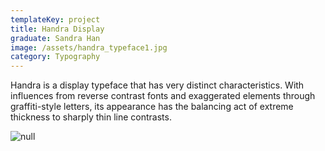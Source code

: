 ```yaml
---
templateKey: project
title: Handra Display
graduate: Sandra Han
image: /assets/handra_typeface1.jpg
category: Typography
---
```

Handra is a display typeface that has very distinct characteristics. With influences from reverse contrast fonts and exaggerated elements through graffiti-style letters, its appearance has the balancing act of extreme thickness to sharply thin line contrasts.

![null](/assets/handra_typeface2.jpg)
